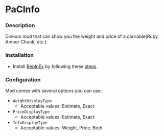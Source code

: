 ﻿# PaCInfo

### Description

Dinkum mod that can show you the weight and price of a carriable(Ruby, Amber Chunk, etc.)

### Installation

- Install [BepInEx](https://builds.bepinex.dev/projects/bepinex_be/576/BepInEx_UnityMono_x64_e473f08_6.0.0-be.576.zip) by following
  these [steps](https://docs.bepinex.dev/master/articles/user_guide/installation/unity_mono.html?tabs=tabid-win).

### Configuration
Mod comes with several options you can use:
- `WeightDisplayType`
  - Acceptable values: Estimate, Exact
- `PriceDisplayType`
  - Acceptable values: Estimate, Exact
- `InfoDisplayType`
  - Acceptable values: Weight, Price, Both
